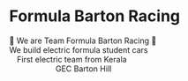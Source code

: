 <h1> Formula Barton Racing </h1>
                                 
🏁 We are Team Formula Barton Racing 🏁<br>
We build electric formula student cars<br>
&emsp;First electric team from Kerala<br>
&emsp;&emsp;&emsp;&emsp;&emsp;&emsp;GEC Barton Hill
